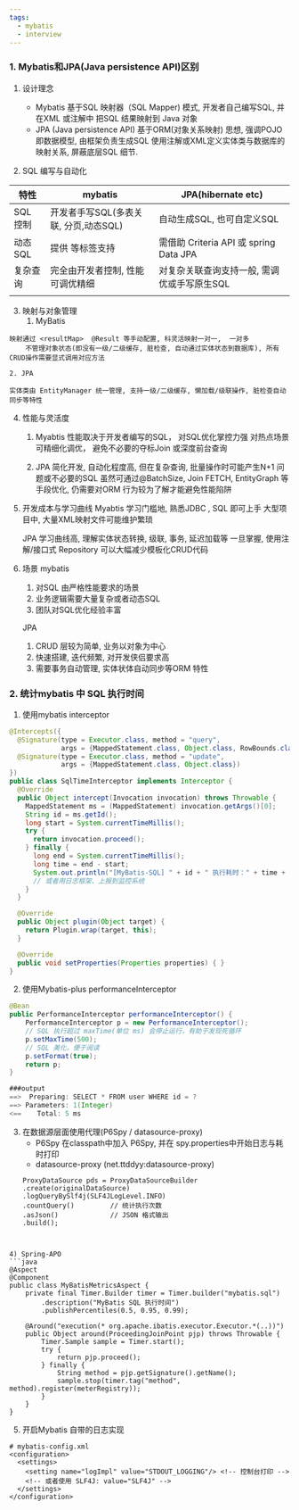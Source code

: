 ```yaml
---
tags:
  - mybatis
  - interview
---
```

### 1. Mybatis和JPA(Java persistence API)区别

1) 设计理念
	* Mybatis
		基于SQL 映射器（SQL Mapper) 模式,  开发者自己编写SQL, 并在XML 或注解中 把SQL 结果映射到 Java 对象
	* JPA (Java persistence API)
		基于ORM(对象关系映射) 思想, 强调POJO 即数据模型,  由框架负责生成SQL
		使用注解或XML定义实体类与数据库的映射关系, 屏蔽底层SQL 细节.

2) SQL 编写与自动化

| 特性     | mybatis                  | JPA(hibernate etc)                 |
| ------ | ------------------------ | ---------------------------------- |
| SQL 控制 | 开发者手写SQL(多表关联, 分页,动态SQL) | 自动生成SQL, 也可自定义SQL                  |
| 动态SQL  | 提供 <if> <foreach> 等标签支持  | 需借助 Criteria API 或 spring Data JPA |
| 复杂查询   | 完全由开发者控制,  性能可调优精细       | 对复杂关联查询支持一般, 需调优或手写原生SQL           |
|        |                          |                                    |


3) 映射与对象管理
	1. MyBatis
```shell
映射通过 <resultMap>  @Result 等手动配置, 科灵活映射一对一,  一对多
	不管理对象状态(即没有一级/二级缓存, 脏检查, 自动通过实体状态到数据库), 所有CRUD操作需要显式调用对应方法
```

	2. JPA
	
```
实体类由 EntityManager 统一管理, 支持一级/二级缓存, 懒加载/级联操作, 脏检查自动同步等特性
```



4) 性能与灵活度
     1. Myabtis 
		性能取决于开发者编写的SQL， 对SQL优化掌控力强
		对热点场景可精细化调优， 避免不必要的夺标Join 或深度前台查询
		
	2. JPA
		简化开发, 自动化程度高, 但在复杂查询, 批量操作时可能产生N+1 问题或不必要的SQL
		虽然可通过@BatchSize, Join FETCH, EntityGraph 等手段优化, 仍需要对ORM 行为较为了解才能避免性能陷阱


5) 开发成本与学习曲线
	Myabtis
	学习门槛地, 熟悉JDBC , SQL 即可上手
	大型项目中, 大量XML映射文件可能维护繁琐

	JPA
	学习曲线高, 理解实体状态转换, 级联, 事务, 延迟加载等
	一旦掌握, 使用注解/接口式 Repository 可以大幅减少模板化CRUD代码

6) 场景
	mybatis 
    1) 对SQL 由严格性能要求的场景
    2) 业务逻辑需要大量复杂或者动态SQL
    3) 团队对SQL优化经验丰富

	JPA
	1) CRUD 层较为简单, 业务以对象为中心
	2) 快速搭建, 迭代频繁, 对开发侠侣要求高
	3) 需要事务自动管理, 实体状体自动同步等ORM 特性



### 2.  统计mybatis 中 SQL 执行时间

 1) 使用mybatis interceptor
```java
@Intercepts({
  @Signature(type = Executor.class, method = "query", 
             args = {MappedStatement.class, Object.class, RowBounds.class, ResultHandler.class}),
  @Signature(type = Executor.class, method = "update", 
             args = {MappedStatement.class, Object.class})
})
public class SqlTimeInterceptor implements Interceptor {
  @Override
  public Object intercept(Invocation invocation) throws Throwable {
    MappedStatement ms = (MappedStatement) invocation.getArgs()[0];
    String id = ms.getId();
    long start = System.currentTimeMillis();
    try {
      return invocation.proceed();
    } finally {
      long end = System.currentTimeMillis();
      long time = end - start;
      System.out.println("[MyBatis-SQL] " + id + " 执行耗时：" + time + " ms");
      // 或者用日志框架、上报到监控系统
    }
  }

  @Override
  public Object plugin(Object target) {
    return Plugin.wrap(target, this);
  }

  @Override
  public void setProperties(Properties properties) { }
}
```

2) 使用Mybatis-plus performanceInterceptor
```java
@Bean
public PerformanceInterceptor performanceInterceptor() {
    PerformanceInterceptor p = new PerformanceInterceptor();
    // SQL 执行超过 maxTime(单位 ms) 会停止运行，有助于发现死循环
    p.setMaxTime(500);
    // SQL 美化，便于阅读
    p.setFormat(true);
    return p;
}

###output
==>  Preparing: SELECT * FROM user WHERE id = ?
==> Parameters: 1(Integer)
<==    Total: 5 ms

```

3) 在数据源层面使用代理(P6Spy / datasource-proxy)
	* P6Spy
		在classpath中加入 P6Spy, 并在 spy.properties中开始日志与耗时打印
	* datasource-proxy (net.ttddyy:datasource-proxy)
	```shell
	ProxyDataSource pds = ProxyDataSourceBuilder
    .create(originalDataSource)
    .logQueryBySlf4j(SLF4JLogLevel.INFO)
    .countQuery()         // 统计执行次数
    .asJson()             // JSON 格式输出
    .build();

```
		

4) Spring-APO
```java
@Aspect
@Component
public class MyBatisMetricsAspect {
    private final Timer.Builder timer = Timer.builder("mybatis.sql")
        .description("MyBatis SQL 执行时间")
        .publishPercentiles(0.5, 0.95, 0.99);

    @Around("execution(* org.apache.ibatis.executor.Executor.*(..))")
    public Object around(ProceedingJoinPoint pjp) throws Throwable {
        Timer.Sample sample = Timer.start();
        try {
            return pjp.proceed();
        } finally {
            String method = pjp.getSignature().getName();
            sample.stop(timer.tag("method", method).register(meterRegistry));
        }
    }
}

```


5) 开启Mybatis 自带的日志实现

```shell
# mybatis-config.xml
<configuration>
  <settings>
    <setting name="logImpl" value="STDOUT_LOGGING"/> <!-- 控制台打印 -->
    <!-- 或者使用 SLF4J: value="SLF4J" -->
  </settings>
</configuration>

```


